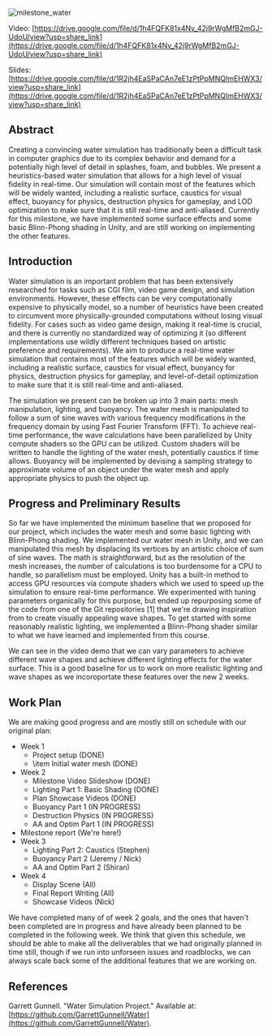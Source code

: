 ![milestone_water](https://github.com/user-attachments/assets/94c6763d-1d7c-4f29-a9f2-a4402e2ac4aa)

Video: [https://drive.google.com/file/d/1h4FQFK81x4Nv_42j9rWgMfB2mGJ-UdoU/view?usp=share_link](https://drive.google.com/file/d/1h4FQFK81x4Nv_42j9rWgMfB2mGJ-UdoU/view?usp=share_link)

Slides: [https://drive.google.com/file/d/1R2jh4EaSPaCAn7eE1zPtPpMNQImEHWX3/view?usp=share_link](https://drive.google.com/file/d/1R2jh4EaSPaCAn7eE1zPtPpMNQImEHWX3/view?usp=share_link)

## Abstract

Creating a convincing water simulation has traditionally been a difficult task in computer graphics due to its complex behavior and demand for a potentially high level of detail in splashes, foam, and bubbles. We present a heuristics-based water simulation that allows for a high level of visual fidelity in real-time. Our simulation will contain most of the features which will be widely wanted, including a realistic surface, caustics for visual effect, buoyancy for physics, destruction physics for gameplay, and LOD optimization to make sure that it is still real-time and anti-aliased. Currently for this milestone, we have implemented some surface effects and some basic Blinn-Phong shading in Unity, and are still working on implementing the other features.

## Introduction

Water simulation is an important problem that has been extensively researched for tasks such as CGI film, video game design, and simulation environments. However, these effects can be very computationally expensive to physically model, so a number of heuristics have been created to circumvent more physically-grounded computations without losing visual fidelity. For cases such as video game design, making it real-time is crucial, and there is currently no standardized way of optimizing it (so different implementations use wildly different techniques based on artistic preference and requirements). We aim to produce a real-time water simulation that contains most of the features which will be widely wanted, including a realistic surface, caustics for visual effect, buoyancy for physics, destruction physics for gameplay, and level-of-detail optimization to make sure that it is still real-time and anti-aliased.

The simulation we present can be broken up into 3 main parts: mesh manipulation, lighting, and buoyancy. The water mesh is manipulated to follow a sum of sine waves with various frequency modifications in the frequency domain by using Fast Fourier Transform (FFT). To achieve real-time performance, the wave calculations have been parallelized by Unity compute shaders so the GPU can be utilized. Custom shaders will be written to handle the lighting of the water mesh, potentially caustics if time allows. Buoyancy will be implemented by devising a sampling strategy to approximate volume of an object under the water mesh and apply appropriate physics to push the object up.

## Progress and Preliminary Results

So far we have implemented the minimum baseline that we proposed for our project, which includes the water mesh and some basic lighting with Blinn-Phong shading. We implemented our water mesh in Unity, and we can manipulated this mesh by displacing its vertices by an artistic choice of sum of sine waves. The math is straightforward, but as the resolution of the mesh increases, the number of calculations is too burdensome for a CPU to handle, so parallelism must be employed. Unity has a built-in method to access GPU resources via compute shaders which we used to speed up the simulation to ensure real-time performance. We experimented with tuning parameters organically for this purpose, but ended up repurposing some of the code from one of the Git repositories [1] that we're drawing inspiration from to create visually appealing wave shapes. To get started with some reasonably realistic lighting, we implemented a Blinn-Phong shader similar to what we have learned and implemented from this course.

We can see in the video demo that we can vary parameters to achieve different wave shapes and achieve different lighting effects for the water surface. This is a good baseline for us to work on more realistic lighting and wave shapes as we incoroportate these features over the new 2 weeks.

## Work Plan

We are making good progress and are mostly still on schedule with our original plan:

- Week 1
    - Project setup (DONE)
    - \item Initial water mesh (DONE)
- Week 2
    - Milestone Video Slideshow (DONE)
    - Lighting Part 1: Basic Shading (DONE)
    - Plan Showcase Videos (DONE)
    - Buoyancy Part 1 (IN PROGRESS)
    - Destruction Physics (IN PROGRESS)
    - AA and Optim Part 1 (IN PROGRESS)
- Milestone report (We're here!)
- Week 3
    - Lighting Part 2: Caustics (Stephen)
    - Buoyancy Part 2 (Jeremy / Nick)
    - AA and Optim Part 2 (Shiran)
- Week 4
    - Display Scene (All)
    - Final Report Writing (All)
    - Showcase Videos (Nick)

We have completed many of of week 2 goals, and the ones that haven't been completed are in progress and have already been planned to be completed in the following week. We think that given this schedule, we should be able to make all the deliverables that we had originally planned in time still, though if we run into unforseen issues and roadblocks, we can always scale back some of the additional features that we are working on.

## References

Garrett Gunnell. "Water Simulation Project." Available at: [https://github.com/GarrettGunnell/Water](https://github.com/GarrettGunnell/Water).
